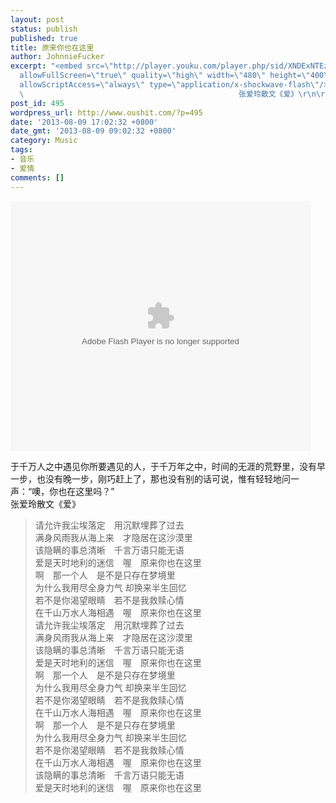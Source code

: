 ```yaml
---
layout: post
status: publish
published: true
title: 原来你也在这里
author: JohnnieFucker
excerpt: "<embed src=\"http://player.youku.com/player.php/sid/XNDExNTEzMDY0/v.swf\"
  allowFullScreen=\"true\" quality=\"high\" width=\"480\" height=\"400\" align=\"middle\"
  allowScriptAccess=\"always\" type=\"application/x-shockwave-flash\"/>\r\n\r\n于千万人之中遇见你所要遇见的人，于千万年之中，时间的无涯的荒野里，没有早一步，也没有晚一步，刚巧赶上了，那也没有别的话可说，惟有轻轻地问一声：“噢，你也在这里吗？”\r\n
  \                                                张爱玲散文《爱》\r\n\r\n"
post_id: 495
wordpress_url: http://www.oushit.com/?p=495
date: '2013-08-09 17:02:32 +0800'
date_gmt: '2013-08-09 09:02:32 +0800'
category: Music
tags:
- 音乐
- 爱情
comments: []
---
```

<p><embed src="http://player.youku.com/player.php/sid/XNDExNTEzMDY0/v.swf" allowFullScreen="true" quality="high" width="480" height="400" align="middle" allowScriptAccess="always" type="application/x-shockwave-flash"/></p>
<p>于千万人之中遇见你所要遇见的人，于千万年之中，时间的无涯的荒野里，没有早一步，也没有晚一步，刚巧赶上了，那也没有别的话可说，惟有轻轻地问一声：“噢，你也在这里吗？”<br />
                                                 张爱玲散文《爱》</p>
<p><!--break--><a id="more-495"></a></p>
<blockquote><p>
请允许我尘埃落定　用沉默埋葬了过去<br />
满身风雨我从海上来　才隐居在这沙漠里<br />
该隐瞒的事总清晰　千言万语只能无语<br />
爱是天时地利的迷信　喔　原来你也在这里<br />
啊　那一个人　是不是只存在梦境里<br />
为什么我用尽全身力气 却换来半生回忆<br />
若不是你渴望眼睛　若不是我救赎心情<br />
在千山万水人海相遇　喔　原来你也在这里<br />
请允许我尘埃落定　用沉默埋葬了过去<br />
满身风雨我从海上来　才隐居在这沙漠里<br />
该隐瞒的事总清晰　千言万语只能无语<br />
爱是天时地利的迷信　喔　原来你也在这里<br />
啊　那一个人　是不是只存在梦境里<br />
为什么我用尽全身力气 却换来半生回忆<br />
若不是你渴望眼睛　若不是我救赎心情<br />
在千山万水人海相遇　喔　原来你也在这里<br />
啊　那一个人　是不是只存在梦境里<br />
为什么我用尽全身力气 却换来半生回忆<br />
若不是你渴望眼睛　若不是我救赎心情<br />
在千山万水人海相遇　喔　原来你也在这里<br />
该隐瞒的事总清晰　千言万语只能无语<br />
爱是天时地利的迷信　喔　原来你也在这里
</p></blockquote>
